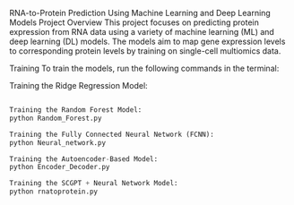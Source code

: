 RNA-to-Protein Prediction Using Machine Learning and Deep Learning Models
Project Overview
This project focuses on predicting protein expression from RNA data using a variety of machine learning (ML) and deep learning (DL) models. The models aim to map gene expression levels to corresponding protein levels by training on single-cell multiomics data.


Training
To train the models, run the following commands in the terminal:

Training the Ridge Regression Model:
```python Ridge_Regression.py

Training the Random Forest Model:
python Random_Forest.py

Training the Fully Connected Neural Network (FCNN):
python Neural_network.py

Training the Autoencoder-Based Model:
python Encoder_Decoder.py

Training the SCGPT + Neural Network Model:
python rnatoprotein.py
